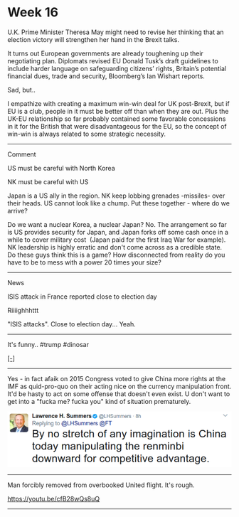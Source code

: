 # Week 16

U.K. Prime Minister Theresa May might need to revise her thinking that
an election victory will strengthen her hand in the Brexit talks.

It turns out European governments are already toughening up their
negotiating plan. Diplomats revised EU Donald Tusk’s draft guidelines
to include harder language on safeguarding citizens’ rights, Britain’s
potential financial dues, trade and security, Bloomberg’s Ian Wishart
reports.

Sad, but..

I empathize with creating a maximum win-win deal for UK post-Brexit,
but if EU is a club, people in it must be better off than when they
are out. Plus the UK-EU relationship so far probably contained some
favorable concessions in it for the British that were disadvantageous
for the EU, so the concept of win-win is always related to some
strategic necessity. 

---

Comment

US must be careful with North Korea

NK must be careful with US

Japan is a US ally in the region. NK keep lobbing grenades -missiles-
over their heads. US cannot look like a chump. Put these together -
where do we arrive?

Do we want a nuclear Korea, a nuclear Japan? No. The arrangement so
far is US provides security for Japan, and Japan forks off some cash
once in a while to cover military cost  (Japan paid for the first Iraq
War for example). NK leadership is highly erratic and don't come
across as a credible state. Do these guys think this is a game? How
disconnected from reality do you have to be to mess with a power 20
times your size?

---

News

ISIS attack in France reported close to election day

Riiiighhhttt

"ISIS attacks". Close to election day... Yeah.

---

It's funny.. \#trump \#dinosar

[[-]](https://drive.google.com/uc?export=view&id=1gbQwFTgtKVvSJwsHE5axmZTnc-jgmMRu)

---


Yes - in fact afaik on 2015 Congress voted to give China more rights
at the IMF as quid-pro-quo on their acting nice on the currency
manipulation front. It'd be hasty to act on some offense that doesn't
even exist. U don't want to get into a "fucka me? fucka you" kind of
situation prematurely.

![](45-35.png)

---

Man forcibly removed from overbooked United flight. It's rough.

https://youtu.be/cfB28wQs8uQ

---

